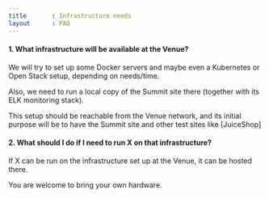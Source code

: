 ```yaml
---
title       : Infrastructure needs
layout      : FAQ
---
```


#### 1. **What infrastructure will be available at the Venue?**

We will try to set up some Docker servers and maybe even a Kubernetes or Open Stack setup, depending on needs/time.

Also, we need to run a local copy of the Summit site there (together with its ELK monitoring stack).

This setup should be reachable from the Venue network, and its initial purpose will be to have the Summit site and other test sites like [JuiceShop] <!-- this was 2017 link (../../Working-Sessions/Owasp-Projects/Juice-Shop.html) -->

#### 2. **What should I do if I need to run X on that infrastructure?**

If X can be run on the infrastructure set up at the Venue, it can be hosted there.

You are welcome to bring your own hardware.
